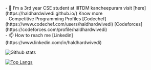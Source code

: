 
<div>
 - 🌱 I’m a  3rd year CSE student at IIITDM kancheepuram visit [here](https://haldhardwivedi.github.io/) Know more </br>
 -  Competitive Programming Profiles   [Codechef](https://www.codechef.com/users/haldhardwivedi) [Codeforces](https://codeforces.com/profile/haldhardwivedi)</br>
 -  📫 How to reach me   [Linkedin](https://www.linkedin.com/in/haldhardwivedi)</br>
</div>

 ![Github stats](https://github-readme-stats.vercel.app/api?username=Haldhardwivedi)</br> 
 
 [![Top Langs](https://github-readme-stats.vercel.app/api/top-langs/?username=haldhardwivedi&layout=compact)](https://github.com/haldhardwivedi/github-readme-stats)



